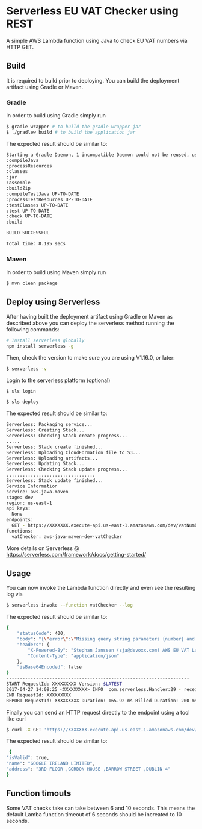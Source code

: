 # Serverless EU VAT Checker using REST  

A simple AWS Lambda function using Java to check EU VAT numbers via HTTP GET.

## Build

It is required to build prior to deploying. You can build the deployment artifact using Gradle or Maven.

### Gradle

In order to build using Gradle simply run

```bash
$ gradle wrapper # to build the gradle wrapper jar
$ ./gradlew build # to build the application jar
```

The expected result should be similar to:

```bash
Starting a Gradle Daemon, 1 incompatible Daemon could not be reused, use --status for details
:compileJava
:processResources
:classes
:jar
:assemble
:buildZip
:compileTestJava UP-TO-DATE
:processTestResources UP-TO-DATE
:testClasses UP-TO-DATE
:test UP-TO-DATE
:check UP-TO-DATE
:build

BUILD SUCCESSFUL

Total time: 8.195 secs
```

### Maven

In order to build using Maven simply run

```bash
$ mvn clean package
```

## Deploy using Serverless

After having built the deployment artifact using Gradle or Maven as described above you can deploy the serverless method running the following commands:

```bash
# Install serverless globally
npm install serverless -g
```

Then, check the version to make sure you are using V1.16.0, or later:

```bash
$ serverless -v
```

Login to the serverless platform (optional)

```bash
$ sls login
```

```bash
$ sls deploy
```

The expected result should be similar to:

```bash
Serverless: Packaging service...
Serverless: Creating Stack...
Serverless: Checking Stack create progress...
.....
Serverless: Stack create finished...
Serverless: Uploading CloudFormation file to S3...
Serverless: Uploading artifacts...
Serverless: Updating Stack...
Serverless: Checking Stack update progress...
.................................
Serverless: Stack update finished...
Service Information
service: aws-java-maven
stage: dev
region: us-east-1
api keys:
  None
endpoints:
  GET - https://XXXXXXX.execute-api.us-east-1.amazonaws.com/dev/vatNumber/isValid
functions:
  vatChecker: aws-java-maven-dev-vatChecker
```

More details on Serverless @ https://serverless.com/framework/docs/getting-started/ 

## Usage

You can now invoke the Lambda function directly and even see the resulting log via

```bash
$ serverless invoke --function vatChecker --log
```

The expected result should be similar to:

```bash
{
    "statusCode": 400,
    "body": "{\"error\":\"Missing query string parameters {number} and {country}. The parameter {country} holds a two character EU country code, for example BE. And {number} holds the VAT number you want to validate.\"",
    "headers": {
        "X-Powered-By": "Stephan Janssen (sja@devoxx.com) AWS EU VAT Lambda",
        "Content-Type": "application/json"
    },
    "isBase64Encoded": false
}
--------------------------------------------------------------------
START RequestId: XXXXXXXXX Version: $LATEST
2017-04-27 14:09:25 <XXXXXXXXX> INFO  com.serverless.Handler:29 - received: {}
END RequestId: XXXXXXXXX
REPORT RequestId: XXXXXXXXX	Duration: 165.92 ms	Billed Duration: 200 ms 	Memory Size: 1024 MB	Max Memory Used: 48 MB
```

Finally you can send an HTTP request directly to the endpoint using a tool like curl

```bash
$ curl -X GET 'https://XXXXXXX.execute-api.us-east-1.amazonaws.com/dev/vatNumber/isValid?country=IE&number=63388047V'
```

The expected result should be similar to:

```bash
 {
"isValid": true,
"name": "GOOGLE IRELAND LIMITED",
"address": "3RD FLOOR ,GORDON HOUSE ,BARROW STREET ,DUBLIN 4"
}
```

## Function timouts

Some VAT checks take can take between 6 and 10 seconds.  This means the default Lamba function timeout of 6 seconds should be increated to 10 seconds.


